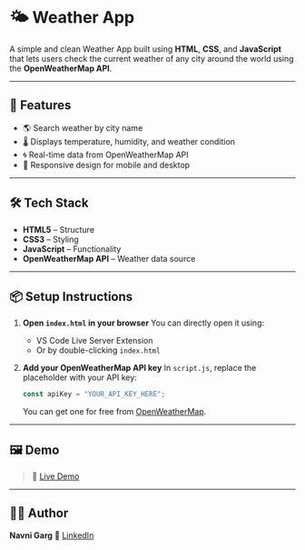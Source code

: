 # 🌤️ Weather App

A simple and clean Weather App built using **HTML**, **CSS**, and **JavaScript** that lets users check the current weather of any city around the world using the **OpenWeatherMap API**.

---

## 🚀 Features

* 🌎 Search weather by city name
* 🌡️ Displays temperature, humidity, and weather condition
* 🌀 Real-time data from OpenWeatherMap API
* 📱 Responsive design for mobile and desktop

---

## 🛠️ Tech Stack

* **HTML5** – Structure
* **CSS3** – Styling
* **JavaScript** – Functionality
* **OpenWeatherMap API** – Weather data source

---

## 📦 Setup Instructions

1. **Open `index.html` in your browser**
   You can directly open it using:

   * VS Code Live Server Extension
   * Or by double-clicking `index.html`

2. **Add your OpenWeatherMap API key**
   In `script.js`, replace the placeholder with your API key:
   ```js
   const apiKey = "YOUR_API_KEY_HERE";
   ```
   You can get one for free from [OpenWeatherMap](https://openweathermap.org/api).

---

## 🖼️ Demo
> 🔗 [Live Demo](https://navnigarg14.github.io/Weather-App/)

---

## 🙋‍♀️ Author
**Navni Garg**
📧 [LinkedIn](www.linkedin.com/in/navnigarg14)
